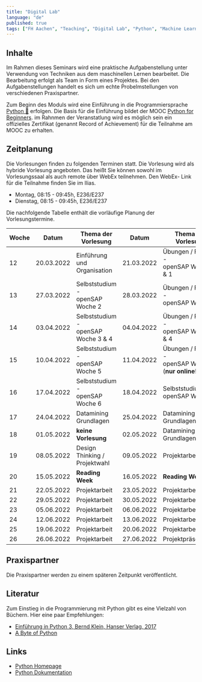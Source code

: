 ```yaml
---
title: "Digital Lab"
language: "de"
published: true
tags: ["FH Aachen", "Teaching", "Digital Lab", "Python", "Machine Learning"]
---
```


## Inhalte

Im Rahmen dieses Seminars wird eine praktische Aufgabenstellung unter Verwendung von Techniken aus dem maschinellen Lernen
bearbeitet. Die Bearbeitung erfolgt als Team in Form eines Projektes. Bei den Aufgabenstellungen
handelt es sich um echte Probelmstellungen von verschiedenen Praxispartner.

Zum Beginn des Moduls wird eine Einführung in die Programmiersprache [Python 🐍](https://www.python.org) erfolgen.
Die Basis für die Einführung bildet der MOOC [Python for Beginners](https://open.sap.com/courses/python1).
im Rahnmen der Veranstatlung wird es möglich sein ein offizielles Zertifikat (genannt Record of Achievement)
für die Teilnahme am MOOC zu erhalten.

## Zeitplanung

Die Vorlesungen finden zu folgenden Terminen statt. Die Vorlesung
wird als hybride Vorlesung angeboten. Das heißt Sie können sowohl im
Vorlesungssaal als auch remote über WebEx teilnehmen. Den WebEx-
Link für die Teilnahme finden Sie im Ilias.

- Montag, 08:15 - 09:45h, E236/E237
- Dienstag, 08:15 - 09:45h, E236/E237

Die nachfolgende Tabelle enthält die vorläufige Planung der Vorlesungstermine.

| Woche | Datum      | Thema der Vorlesung                       | Datum      | Thema der Vorlesung                                       |
| ----- | ---------- | ----------------------------------------- | ---------- | --------------------------------------------------------- |
| 12    | 20.03.2022 | Einführung und Organisation               | 21.03.2022 | Übungen / Fragen -</br> openSAP Woche 0 & 1               |
| 13    | 27.03.2022 | Selbststudium - </br> openSAP Woche 2     | 28.03.2022 | Übungen / Fragen -</br> openSAP Woche 2                   |
| 14    | 03.04.2022 | Selbststudium - </br> openSAP Woche 3 & 4 | 04.04.2022 | Übungen / Fragen -</br> openSAP Woche 3 & 4               |
| 15    | 10.04.2022 | Selbststudium - </br> openSAP Woche 5     | 11.04.2022 | Übungen / Fragen -</br> openSAP Woche 5 (**nur online!**) |
| 16    | 17.04.2022 | Selbststudium - </br> openSAP Woche 6     | 18.04.2022 | Selbststudium - </br> openSAP Woche 6                     |
| 17    | 24.04.2022 | Datamining Grundlagen                     | 25.04.2022 | Datamining Grundlagen                                     |
| 18    | 01.05.2022 | **keine Vorlesung**                       | 02.05.2022 | Datamining Grundlagen                                     |
| 19    | 08.05.2022 | Design Thinking / Projektwahl             | 09.05.2022 | Projektarbeit                                             |
| 20    | 15.05.2022 | **Reading Week**                          | 16.05.2022 | **Reading Week**                                          |
| 21    | 22.05.2022 | Projektarbeit                             | 23.05.2022 | Projektarbeit                                             |
| 22    | 29.05.2022 | Projektarbeit                             | 30.05.2022 | Projektarbeit                                             |
| 23    | 05.06.2022 | Projektarbeit                             | 06.06.2022 | Projektarbeit                                             |
| 24    | 12.06.2022 | Projektarbeit                             | 13.06.2022 | Projektarbeit                                             |
| 25    | 19.06.2022 | Projektarbeit                             | 20.06.2022 | Projektarbeit                                             |
| 26    | 26.06.2022 | Projektarbeit                             | 27.06.2022 | Projektpräsentation                                       |

## Praxispartner

Die Praxispartner werden zu einem späteren Zeitpunkt veröffentlicht.

## Literatur

Zum Einstieg in die Programmierung mit Python gibt es eine Vielzahl von Büchern. Hier
eine paar Empfehlungen:

- [Einführung in Python 3, Bernd Klein, Hanser Verlag, 2017](https://fachbuch.hanser-ebooks.de/ebook/bid-2385621-einfuehrung-in-python-3-fuer-ein-und-umsteiger.html)
- [A Byte of Python](https://python.swaroopch.com/)

## Links

- [Python Homepage](https://www.python.org/)
- [Python Dokumentation](https://docs.python.org/3/)
